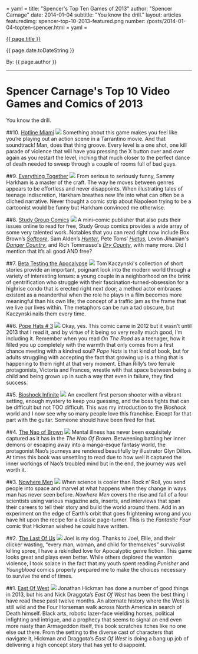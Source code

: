 = yaml =
title: "Spencer's Top Ten Games of 2013"
author: "Spencer Carnage"
date: 2014-01-04
subtitle: "You know the drill."
layout: articles
featuredimg: spencer-top-10-2013-featured.png
number: /posts/2014-01-04-topten-spencer.html
= yaml =

<a href="{{ page.url }}" class='postTitleLink'><p class='postTitle'>{{ page.title }}</p></a>
<p class='postPublished'>{{ page.date.toDateString }}</p>
<p class='postAuthor'>By: {{ page.author }}</p>
<hr>

# Spencer Carnage's Top 10 Video Games and Comics of 2013

You know the drill.

##10. [Hotline Miami](http://hotlinemiami.com/)
<img src='/images/forPosts/spencer-top-10-2013-hotline-miami.jpg' class='articlesImgCenter group'>
Something about this game makes you feel like you’re playing out an action scene in a Tarrantino movie. And that soundtrack! Man, does that thing groove. Every level is a one shot, one kill parade of violence that will have you pressing the X button over and over again as you restart the level, inching that much closer to the perfect dance of death needed to sweep through a couple of rooms full of bad guys.

##9. [Everything Together](http://www.amazon.com/Sammy-Harkham-Everything-Collected-Picturebox/dp/0985159502)
<img src='/images/forPosts/spencer-top-10-2013-everything-together.jpg' class='articlesImgCenter group'>
From serious to seriously funny, Sammy Harkham is a master of the craft. The way he moves between genres appears to be effortless and never disappoints. When illustrating tales of teenage indiscretion, Harkham breathes new life into what can often be a cliched narrative. Never thought a comic strip about Napoleon trying to be a cartoonist would be funny but Harkham convinced me otherwise.

##8. [Study Group Comics](http://studygroupcomics.com/)
<img src='/images/forPosts/spencer-top-10-2013-study-group.jpg' class='articlesImgCenter group'>
A mini-comic publisher that also puts their issues online to read for free, Study Group comics provides a wide array of some very talented work. Notables that you can read right now include Box Brown’s *[Softcore](http://studygroupcomics.com/main/category/title/soft-core/)*, Sam Alden’s *[Hunter](http://studygroupcomics.com/main/haunter-part-1-by-sam-alden/)*, Pete Toms’ *[Hiatus](http://studygroupcomics.com/main/on-hiatus-by-pete-toms/)*, Levon Jihanian's *[Danger Country](http://studygroupcomics.com/main/danger-country-by-levon-jihanian/)*, and Rich Tommasso's *[Dry County](http://studygroupcomics.com/main/dry-county-by-rich-tommaso/)*, with many more. Did I mention that it’s all good AND free?

##7. [Beta Testing the Apocalypse](http://www.fantagraphics.com/browse-shop/beta-testing-the-apocalypse-2.html?vmcchk=1)
<img src='/images/forPosts/spencer-top-10-2013-beta-testing-the-apocalypse.png' class='articlesImgCenter group'>
Tom Kaczynski's collection of short stories provide an important, poignant look into the modern world through a variety of interesting lenses: a young couple in a neighborhood on the brink of gentrification who struggle with their fascination-turned-obsession for a highrise condo that is erected right next door; a method actor embraces existent as a neanderthal when the role he plays in a film becomes more meaningful than his own life; the concept of a traffic jam as the frame that we live our lives within. The metaphors can be run a tad obscure, but Kaczynski nails them every time.

##6. [Pope Hats # 3](http://www.adhousebooks.com/comics/popehats3.html)
<img src='/images/forPosts/spencer-top-10-2013-pope-hats.png' class='articlesImgCenter group'>
Okay, yes. This comic came in 2012 but it wasn’t until 2013 that I read it, and by virtue of it being so very really much good, I’m including it. Remember when you read *On The Road* as a teenager, how it filled you up completely with the warmth that only comes from a first chance meeting with a kindred soul? *Pope Hats* is that kind of book, but for adults struggling with accepting the fact that growing up is a thing that is happening to them right at that very moment. Ethan Rilly’s two female protagonists, Victoria and Frances, wrestle with that space between being a child and being grown up in such a way that even in failure, they find success.

##5. [Bioshock Infinite](http://www.bioshockinfinite.com/)
<img src='/images/forPosts/spencer-top-10-2013-bioshock-infinite.jpg' class='articlesImgCenter group'>
An excellent first person shooter with a vibrant setting, enough mystery to keep you guessing, and the boss fights that can be difficult but not TOO difficult. This was my introduction to the *Bioshock* world and I now see why so many people love this franchise. Except for that part with the guitar. Someone should have been fired for that.

##4. [The Nao of Brown](http://www.naobrown.com/news/)
<img src='/images/forPosts/spencer-top-10-2013-nao-of-brown.jpg' class='articlesImgCenter group'>
Mental illness has never been exquisitely captured as it has in the *The Nao Of Brown*. Betweening battling her inner demons or escaping away into a manga-esque fantasy world, the protagonist Nao’s journeys are rendered beautifully by illustrator Glyn Dillon. At times this book was unsettling to read due to how well it captured the inner workings of Nao’s troubled mind but in the end, the journey was well worth it.

##3. [Nowhere Men](https://www.imagecomics.com/comics/series/nowhere-men)
<img src='/images/forPosts/spencer-top-10-2013-nowhere-men.jpg' class='articlesImgCenter group'>
When science is cooler than Rock n’ Roll, you send people into space and marvel at what happens when they change in ways man has never seen before. *Nowhere Men* covers the rise and fall of a four scientists using various magazine ads, inserts, and interviews that span their careers to tell their story and build the world around them. Add in an experiment on the edge of Earth’s orbit that goes frightening wrong and you have hit upon the recipe for a classic page-turner. This is the *Fantastic Four* comic that Hickman wished he could have written. 

##2. [The Last Of Us](http://www.thelastofus.playstation.com/)
<img src='/images/forPosts/spencer-top-10-2013-last-of-us.jpg' class='articlesImgCenter group'>
Joel is my dog. Thanks to Joel, Ellie, and their clicker wasting, “every man, woman, and child for themselves” survivalist killing spree, I have a rekindled love for Apocalyptic genre fiction. This game looks great and plays even better. While others deplored the wanton violence, I took solace in the fact that my youth spent reading *Punisher* and *Youngblood* comics properly prepared me to make the choices necessary to survive the end of times. 

##1. [East Of West](https://www.imagecomics.com/comics/series/east-of-west)
<img src='/images/forPosts/spencer-top-10-2013-east-of-west.png' class='articlesImgCenter group'>
Jonathan Hickman has done a number of good things in 2013, but his and Nick Draggota’s *East Of West* has been the best thing I have read these past twelve months. An alternate history where the West is still wild and the Four Horseman walk across North America in search of Death himself. Black arts, robotic lazer-face wielding horses, political infighting and intrigue, and a prophecy that seems to signal an end even more nasty than Armageddon itself, this book scratches itches like no one else out there. From the setting to the diverse cast of characters that navigate it, Hickman and Draggota’s *East Of West* is doing a bang up job of delivering a high concept story that has yet to disappoint. 

